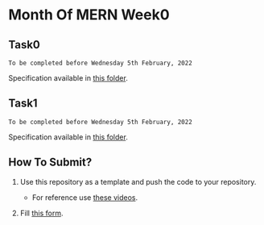 # Month Of MERN Week0

## Task0

```
To be completed before Wednesday 5th February, 2022
```

Specification available in [this folder](./tasks/task0).

## Task1

```
To be completed before Wednesday 5th February, 2022
```

Specification available in [this folder](./tasks/task1).

## How To Submit?

1. Use this repository as a template and push the code to your repository.

   - For reference use [these videos](https://drive.google.com/drive/u/2/folders/1jZ-K1CrjZPvej2wNKWsVC1iWgphi6RHO).

2. Fill [this form](https://www.kjscecodecell.com/month-of-mern/assignment/week0).
